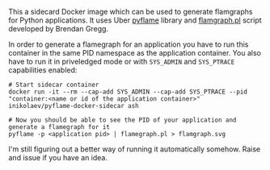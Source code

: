 This a sidecard Docker image which can be used to generate flamgraphs for Python applications.
It uses Uber [pyflame](https://github.com/uber/pyflame) library and [flamgraph.pl](https://github.com/brendangregg/FlameGraph/blob/master/flamegraph.pl) script developed by Brendan Gregg.

In order to generate a flamegraph for an application you have to run this container in the same PID namespace as the application container. 
You also have to run it in priveledged mode or with `SYS_ADMIN` and `SYS_PTRACE` capabilities enabled:

```
# Start sidecar container
docker run -it --rm --cap-add SYS_ADMIN --cap-add SYS_PTRACE --pid "container:<name or id of the application container>" inikolaev/pyflame-docker-sidecar ash

# Now you should be able to see the PID of your application and generate a flamegraph for it
pyflame -p <application pid> | flamegraph.pl > flamgraph.svg
```

I'm still figuring out a better way of running it automatically somehow. Raise and issue if you have an idea.
